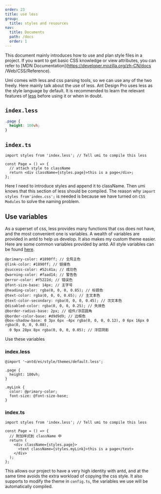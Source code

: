 ```yaml
---
order: 23
title: use less
group:
  title: styles and resources
nav:
  title: Documents
  path: /docs
  order: 1
---
```


This document mainly introduces how to use and plan style files in a project. If you want to get basic CSS knowledge or view attributes, you can refer to [MDN Documentation](https://developer.mozilla.org/zh-CN/docs /Web/CSS/Reference).

Umi comes with less and css parsing tools, so we can use any of the two freely. Here mainly talk about the use of less. Ant Design Pro uses less as the style language by default. It is recommended to learn the relevant features of [less](http://lesscss.org/) before using it or when in doubt.

## `index.less`

```css
.page {
  height: 100vh;
}
```

## `index.ts`

```tsx | pure
import styles from 'index.less'; // Tell umi to compile this less

const Page = () => {
  // attach style to className
  return <div className={styles.page}>this is a page</div>;
};
```

Here I need to introduce styles and append it to className. Then umi knows that this section of less should be compiled. The reason why `import styles from'index.css';` is needed is because we have turned on `CSS Modules` to solve the naming problem.

## Use variables

As a superset of css, less provides many functions that css does not have, and the most convenient one is variables. A wealth of variables are provided in antd to help us develop. It also makes my custom theme easier. Here are some common variables provided by antd. All style variables can be found [here](https://github.com/ant-design/ant-design/blob/master/components/style/themes/default.less).

```less
@primary-color: #1890ff; // 全局主色
@link-color: #1890ff; // 链接色
@success-color: #52c41a; // 成功色
@warning-color: #faad14; // 警告色
@error-color: #f5222d; // 错误色
@font-size-base: 14px; // 主字号
@heading-color: rgba(0, 0, 0, 0.85); // 标题色
@text-color: rgba(0, 0, 0, 0.65); // 主文本色
@text-color-secondary: rgba(0, 0, 0, 0.45); // 次文本色
@disabled-color: rgba(0, 0, 0, 0.25); // 失效色
@border-radius-base: 2px; // 组件/浮层圆角
@border-color-base: #d9d9d9; // 边框色
@box-shadow-base: 0 3px 6px -4px rgba(0, 0, 0, 0.12), 0 6px 16px 0 rgba(0, 0, 0, 0.08),
  0 9px 28px 8px rgba(0, 0, 0, 0.05); // 浮层阴影
```

Use these variables

### index.less

```less
@import '~antd/es/style/themes/default.less';

.page {
  height: 100vh;
}

.myLink {
  color: @primary-color;
  font-size: @font-size-base;
}
```

### index.ts

```tsx | pure
import styles from 'index.less'; // Tell umi to compile this less

const Page = () => {
  // 附加样式到 className 中
  return (
    <div className={styles.page}>
      <text className={styles.myLink}>this is a page</text>
    </div>
  );
};
```

This allows our project to have a very high identity with antd, and at the same time avoids the extra workload of copying the css style. It also supports to modify the theme in `config.ts`, the variables we use will be automatically compiled.
